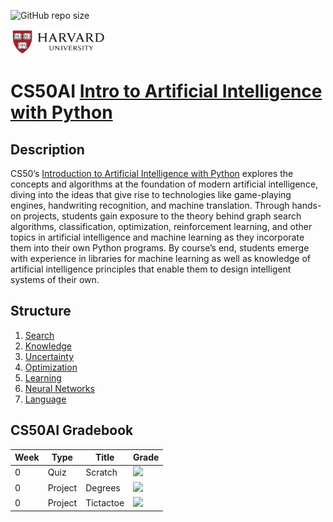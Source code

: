 <p>
<img alt="GitHub repo size" src="https://img.shields.io/github/repo-size/danieljwilson/Harvard_CS50AI">
</p>

<img src="images/Harvard_University_logo.png" height=40>&nbsp;
# CS50AI [Intro to Artificial Intelligence with Python](https://cs50.harvard.edu/ai/2023/)




## Description

CS50’s [Introduction to Artificial Intelligence with Python](https://cs50.harvard.edu/ai/2023/) explores the concepts and algorithms at the foundation of modern artificial intelligence, diving into the ideas that give rise to technologies like game-playing engines, handwriting recognition, and machine translation. Through hands-on projects, students gain exposure to the theory behind graph search algorithms, classification, optimization, reinforcement learning, and other topics in artificial intelligence and machine learning as they incorporate them into their own Python programs. By course’s end, students emerge with experience in libraries for machine learning as well as knowledge of artificial intelligence principles that enable them to design intelligent systems of their own.

## Structure

1. [Search](https://cs50.harvard.edu/ai/2023/weeks/0/)
2. [Knowledge](https://cs50.harvard.edu/ai/2023/weeks/1/)
3. [Uncertainty](https://cs50.harvard.edu/ai/2023/weeks/2/)
4. [Optimization](https://cs50.harvard.edu/ai/2023/weeks/3/)
5. [Learning](https://cs50.harvard.edu/ai/2023/weeks/4/)
6. [Neural Networks](https://cs50.harvard.edu/ai/2023/weeks/5/)
7. [Language](https://cs50.harvard.edu/ai/2023/weeks/6/)

## CS50AI Gradebook

<!-- https://github.com/gepser/markdown-progress -->
| Week      | Type | Title | Grade|
| ----------- | ----------- | ----------- | ------------- |
| 0      | Quiz  | Scratch    | ![](https://geps.dev/progress/100)
| 0      | Project  | Degrees    | ![](https://geps.dev/progress/100)
| 0      | Project  | Tictactoe    | ![](https://geps.dev/progress/100)